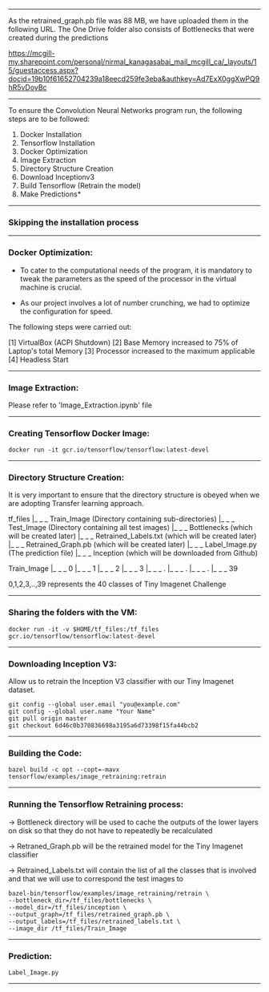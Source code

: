 
****************************************************************************************************************************************

As the retrained_graph.pb file was 88 MB, we have uploaded them in the following URL.
The One Drive folder also consists of Bottlenecks that were created during the predictions

https://mcgill-my.sharepoint.com/personal/nirmal_kanagasabai_mail_mcgill_ca/_layouts/15/guestaccess.aspx?docid=19b10f61652704239a18eecd259fe3eba&authkey=Ad7ExX0ggXwPQ9hR5vDoyBc

****************************************************************************************************************************************


To ensure the Convolution Neural Networks program run, the following steps are to be followed:

1) Docker Installation
2) Tensorflow Installation
3) Docker Optimization
4) Image Extraction
5) Directory Structure Creation
6) Download Inceptionv3
7) Build Tensorflow (Retrain the model)
8) Make Predictions*

--------------------------------------------------------------------------------------------------------------------------------------

### Skipping the installation process

--------------------------------------------------------------------------------------------------------------------------------------

### Docker Optimization:

- To cater to the computational needs of the program, it is mandatory to tweak the parameters as the speed of the processor in the virtual machine is crucial.

- As our project involves a lot of number crunching, we had to optimize the configuration for speed.

The following steps were carried out:

[1] VirtualBox (ACPI Shutdown)
[2] Base Memory increased to 75% of Laptop's total Memory
[3] Processor increased to the maximum applicable
[4] Headless Start

--------------------------------------------------------------------------------------------------------------------------------------

### Image Extraction:

Please refer to 'Image_Extraction.ipynb' file

--------------------------------------------------------------------------------------------------------------------------------------

### Creating Tensorflow Docker Image:

```
docker run -it gcr.io/tensorflow/tensorflow:latest-devel
```


--------------------------------------------------------------------------------------------------------------------------------------

### Directory Structure Creation:

It is very important to ensure that the directory structure is obeyed when we are adopting Transfer learning approach.

tf_files
   |_ _ _ Train_Image (Directory containing sub-directories)
   |_ _ _ Test_Image (Directory containing all test images)
   |_ _ _ Bottlenecks (which will be created later)
   |_ _ _ Retrained_Labels.txt (which will be created later)
   |_ _ _ Retrained_Graph.pb (which will be created later)
   |_ _ _ Label_Image.py (The prediction file)
   |_ _ _ Inception (which will be downloaded from Github)

Train_Image
   |_ _ _ 0
   |_ _ _ 1
   |_ _ _ 2
   |_ _ _ 3
   |_ _ _ .
   |_ _ _ .
   |_ _ _ .
   |_ _ _ 39

0,1,2,3,..,39 represents the 40 classes of Tiny Imagenet Challenge

--------------------------------------------------------------------------------------------------------------------------------------

### Sharing the folders with the VM:
```
docker run -it -v $HOME/tf_files:/tf_files gcr.io/tensorflow/tensorflow:latest-devel
```


--------------------------------------------------------------------------------------------------------------------------------------

### Downloading Inception V3:

Allow us to retrain the Inception V3 classifier with our Tiny Imagenet dataset.
```
git config --global user.email "you@example.com"
git config --global user.name "Your Name"
git pull origin master
git checkout 6d46c0b370836698a3195a6d73398f15fa44bcb2
```


--------------------------------------------------------------------------------------------------------------------------------------

### Building the Code:
```
bazel build -c opt --copt=-mavx tensorflow/examples/image_retraining:retrain
```

--------------------------------------------------------------------------------------------------------------------------------------

### Running the Tensorflow Retraining process:

-> Bottleneck directory will be used to cache the outputs of the lower layers on disk so that they do not have to repeatedly be recalculated

-> Retraned_Graph.pb will be the retrained model for the Tiny Imagenet classifier

-> Retrained_Labels.txt will contain the list of all the classes that is involved and that we will use to correspond the test images to

```
bazel-bin/tensorflow/examples/image_retraining/retrain \
--bottleneck_dir=/tf_files/bottlenecks \
--model_dir=/tf_files/inception \
--output_graph=/tf_files/retrained_graph.pb \
--output_labels=/tf_files/retrained_labels.txt \
--image_dir /tf_files/Train_Image
```


--------------------------------------------------------------------------------------------------------------------------------------

### Prediction:
```
Label_Image.py
```
--------------------------------------------------------------------------------------------------------------------------------------
